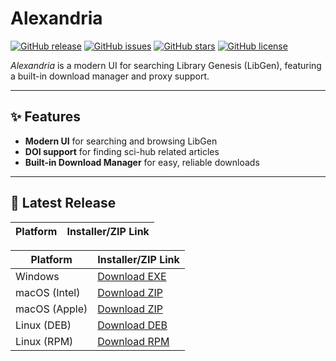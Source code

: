 # Alexandria

[![GitHub release](https://img.shields.io/github/v/release/JoshMiles/alexandria?include_prereleases&style=flat&label=latest%20release)](https://github.com/JoshMiles/alexandria/releases/latest)
[![GitHub issues](https://img.shields.io/github/issues/JoshMiles/alexandria?style=flat)](https://github.com/JoshMiles/alexandria/issues)
[![GitHub stars](https://img.shields.io/github/stars/JoshMiles/alexandria?style=flat)](https://github.com/JoshMiles/alexandria/stargazers)
[![GitHub license](https://img.shields.io/github/license/JoshMiles/alexandria?style=flat)](https://github.com/JoshMiles/alexandria/blob/main/LICENSE)

_Alexandria_ is a modern UI for searching Library Genesis (LibGen), featuring a built-in download manager and proxy support.

---

## ✨ Features

- **Modern UI** for searching and browsing LibGen
- **DOI support** for finding sci-hub related articles
- **Built-in Download Manager** for easy, reliable downloads

---
## 🚀 Latest Release

| Platform         | Installer/ZIP Link |
|------------------|-------------------|

| Platform         | Installer/ZIP Link |
|------------------|-------------------|
| Windows          | [Download EXE]() |
| macOS (Intel)    | [Download ZIP](https://github.com/JoshMiles/alexandria/releases/download/v0.1.58/alexandria-darwin-x64-0.1.58.zip) |
| macOS (Apple)    | [Download ZIP]() |
| Linux (DEB)      | [Download DEB]() |
| Linux (RPM)      | [Download RPM]() |

